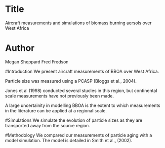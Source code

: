 # Title
Aircraft measurements and simulations of biomass burning 
aersols over West Africa 


# Author
Megan Sheppard
Fred Fredson

#Introduction
We present aircraft measurements of BBOA over West Africa.

Particle size was measured using a PCASP (Bloggs et al., 2004).

Jones et al (1998) conducted several studies in this region, 
but continental scale measurements have not previously been made. 

A large uncertainity in modelling BBOA is the extent to which
measurements in the literature can be applied at a regional
scale.

#Simulations
We simulate the evolution of particle sizes as they are
transported away from the source region. 

#Methodology
We compared our measurements of particle aging with a model 
simulation. The model is detailed in Smith et al., (2002). 
